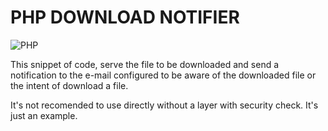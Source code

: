 # PHP DOWNLOAD NOTIFIER

![PHP](https://img.shields.io/badge/php-%23777BB4.svg?style=for-the-badge&logo=php&logoColor=white)

This snippet of code, serve the file to be downloaded and send a notification to the e-mail configured to be aware of the downloaded file or the intent of download a file. 

It's not recomended to use directly without a layer with security check. It's just an example. 